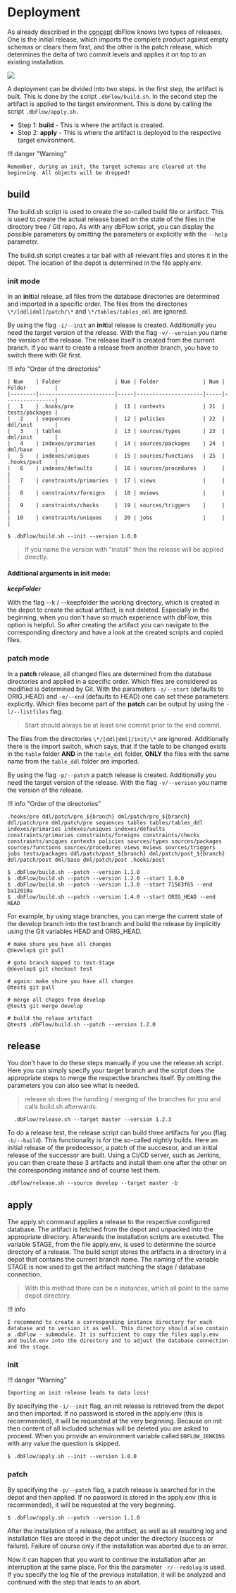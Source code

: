# Deployment

As already described in the [concept] dbFlow knows two types of releases. One is the initial release, which imports the complete product against empty schemas or clears them first, and the other is the patch release, which determines the delta of two commit levels and applies it on top to an existing installation.

   [concept]: ../concept/#2-phase-deployment

![](images/depot_and_flow.png)


A deployment can be divided into two steps. In the first step, the artifact is built. This is done by the script `.dbFlow/build.sh`. In the second step the artifact is applied to the target environment. This is done by calling the script `.dbFlow/apply.sh.`

- Step 1: **build** - This is where the artifact is created.
- Step 2: **apply** - This is where the artifact is deployed to the respective target environment.

!!! danger "Warning"

    Remember, during an init, the target schemas are cleared at the beginning. All objects will be dropped!


## build

The build.sh script is used to create the so-called build file or artifact. This is used to create the actual release based on the state of the files in the directory tree / Git repo.
As with any dbFlow script, you can display the possible parameters by omitting the parameters or explicitly with the ``--help`` parameter.

The build.sh script creates a tar ball with all relevant files and stores it in the depot. The location of the depot is determined in the file apply.env.


### init mode

In an **init**ial release, all files from the database directories are determined and imported in a specific order. The files from the directories ``\*/[ddl|dml]/patch/\*`` and ``\*/tables/tables_ddl`` are ignored.

By using the flag ``-i/--init`` an **init**ial release is created. Additionally you need the target version of the release. With the flag ``-v/--version`` you name the version of the release.
The release itself is created from the current branch. If you want to create a release from another branch, you have to switch there with Git first.


!!! info "Order of the directories"

    | Num    | Folder                 | Num | Folder              | Num | Folder         |
    |--------|------------------------|-----|---------------------|-----|----------------|
    |   1    | .hooks/pre             |  11 | contexts            | 21  | tests/packages |
    |   2    | sequences              |  12 | policies            | 22  | ddl/init       |
    |   3    | tables                 |  13 | sources/types       | 23  | dml/init       |
    |   4    | indexes/primaries      |  14 | sources/packages    | 24  | dml/base       |
    |   5    | indexes/uniques        |  15 | sources/functions   | 25  | .hooks/post    |
    |   6    | indexes/defaults       |  16 | sources/procedures  |     |                |
    |   7    | constraints/primaries  |  17 | views               |     |                |
    |   8    | constraints/foreigns   |  18 | mviews              |     |                |
    |   9    | constraints/checks     |  19 | sources/triggers    |     |                |
    |  10    | constraints/uniques    |  20 | jobs                |     |                |



```shell
$ .dbFlow/build.sh --init --version 1.0.0
```

> If you name the version with "install" then the release will be applied directly.


#### Additional arguments in init mode:

***keepFolder***

With the flag --k / --keepfolder the working directory, which is created in the depot to create the actual artifact, is not deleted. Especially in the beginning, when you don't have so much experience with dbFlow, this option is helpful. So after creating the artifact you can navigate to the corresponding directory and have a look at the created scripts and copied files.



### patch mode

In a **patch** release, all changed files are determined from the database directories and applied in a specific order. Which files are considered as modified is determined by Git. With the parameters ``-s/--start`` (defaults to ORIG_HEAD) and ``-e/--end`` (defaults to HEAD) one can set these parameters explicitly. Which files become part of the **patch** can be output by using the ``-l/--listfiles`` flag.

> Start should always be at least one commit prior to the end commit.

The files from the directories ``\*/[ddl|dml]/init/\*`` are ignored. Additionally there is the import switch, which says, that if the table to be changed exists in the ``table`` folder **AND** in the ``table_ddl`` folder, **ONLY** the files with the same name from the ``table_ddl`` folder are imported.

By using the flag ``-p/--patch`` a patch release is created. Additionally you need the target version of the release. With the flag ``-v/--version`` you name the version of the release.

!!! info "Order of the directories"

    .hooks/pre ddl/patch/pre_${branch} dml/patch/pre_${branch} ddl/patch/pre dml/patch/pre sequences tables tables/tables_ddl indexes/primaries indexes/uniques indexes/defaults constraints/primaries constraints/foreigns constraints/checks constraints/uniques contexts policies sources/types sources/packages sources/functions sources/procedures views mviews sources/triggers jobs tests/packages ddl/patch/post_${branch} dml/patch/post_${branch} ddl/patch/post dml/base dml/patch/post .hooks/post


```shell
$ .dbFlow/build.sh --patch --version 1.1.0
$ .dbFlow/build.sh --patch --version 1.2.0 --start 1.0.0
$ .dbFlow/build.sh --patch --version 1.3.0 --start 71563f65 --end ba12010a
$ .dbFlow/build.sh --patch --version 1.4.0 --start ORIG_HEAD --end HEAD
```

For example, by using stage branches, you can merge the current state of the develop branch into the test branch and build the release by implicitly using the Git variables HEAD and ORIG_HEAD.

```shell
# make shure you have all changes
@develop$ git pull

# goto branch mapped to test-Stage
@develop$ git checkout test

# again: make shure you have all changes
@test$ git pull

# merge all chages from develop
@test$ git merge develop

# build the relase artifact
@test$ .dbFlow/build.sh --patch --version 1.2.0
```

## release

You don't have to do these steps manually if you use the release.sh script. Here you can simply specify your target branch and the script does the appropriate steps to merge the respective branches itself.
By omitting the parameters you can also see what is needed.

> release.sh does the handling / merging of the branches for you and calls build.sh afterwards.

```shell
  .dbFlow/release.sh --target master --version 1.2.3
```

To do a release test, the release script can build three artifacts for you (flag ``-b/--build``). This functionality is for the so-called nightly builds. Here an initial release of the predecessor, a patch of the successor, and an initial release of the successor are built. Using a CI/CD server, such as Jenkins, you can then create these 3 artifacts and install them one after the other on the corresponding instance and of course test them.

```shell
.dbFlow/release.sh --source develop --target master -b
```

## apply

The apply.sh command applies a release to the respective configured database. The artifact is fetched from the depot and unpacked into the appropriate directory. Afterwards the installation scripts are executed. The variable STAGE, from the file apply.env, is used to determine the source directory of a release. The build script stores the artifacts in a directory in a depot that contains the current branch name. The naming of the variable STAGE is now used to get the artifact matching the stage / database connection.

> With this method there can be n instances, which all point to the same depot directory.

!!! info

    I recommend to create a corresponding instance directory for each database and to version it as well. This directory should also contain a .dbFlow - submodule. It is sufficient to copy the files apply.env and build.env into the directory and to adjust the database connection and the stage.

### init

!!! danger "Warning"

    Importing an init release leads to data loss!


By specifying the ``-i/--init`` flag, an init release is retrieved from the depot and then imported. If no password is stored in the apply.env (this is recommended), it will be requested at the very beginning. Because on init then content of all included schemas will be deleted you are asked to proceed. When you provide an environment variable called ``DBFLOW_JENKINS`` with any value the question is skipped.


```shell
$ .dbFlow/apply.sh --init --version 1.0.0
```

### patch

By specifying the ``-p/--patch`` flag, a patch release is searched for in the depot and then applied. If no password is stored in the apply.env (this is recommended), it will be requested at the very beginning.

```shell
$ .dbFlow/apply.sh --patch --version 1.1.0
```

After the installation of a release, the artifact, as well as all resulting log and installation files are stored in the depot under the directory (success or failure). Failure of course only if the installation was aborted due to an error.

Now it can happen that you want to continue the installation after an interruption at the same place. For this the parameter ``-r/--redolog`` is used. If you specify the log file of the previous installation, it will be analyzed and continued with the step that leads to an abort.

